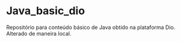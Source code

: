 # Java_basic_dio
Repositório para conteúdo básico de Java obtido na plataforma Dio.
Alterado de maneira local.